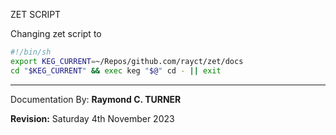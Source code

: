 ZET SCRIPT

Changing zet script to

```bash
#!/bin/sh
export KEG_CURRENT=~/Repos/github.com/rayct/zet/docs 
cd "$KEG_CURRENT" && exec keg "$@" cd - || exit 
```



---

Documentation By: **Raymond C. TURNER**

**Revision:** Saturday 4th November 2023